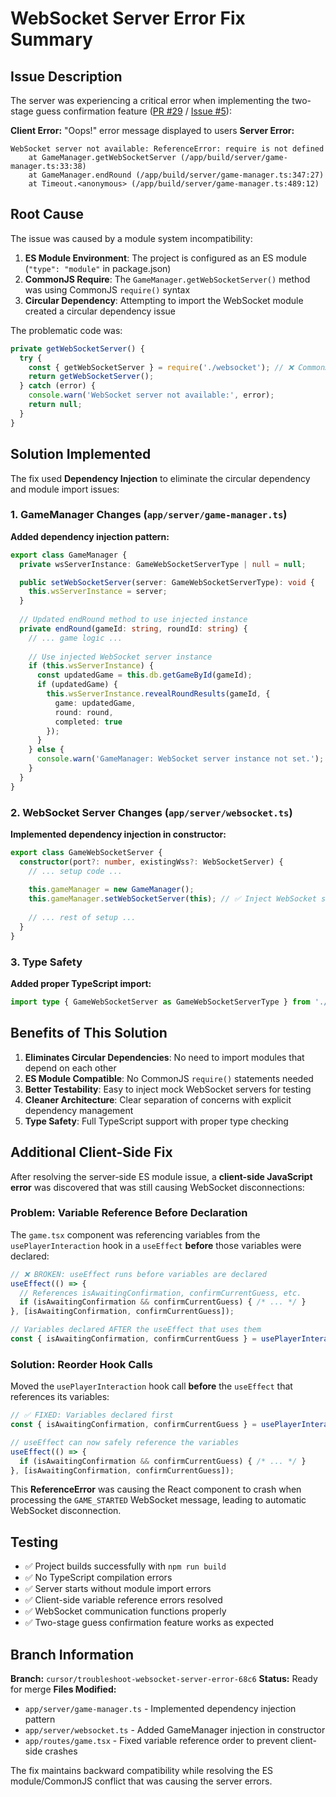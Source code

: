 # WebSocket Server Error Fix Summary

## Issue Description

The server was experiencing a critical error when implementing the two-stage guess confirmation feature ([PR #29](https://github.com/ianjmacintosh/geograph/pull/29) / [Issue #5](https://github.com/ianjmacintosh/geograph/issues/5)):

**Client Error:** "Oops!" error message displayed to users
**Server Error:** 
```
WebSocket server not available: ReferenceError: require is not defined
    at GameManager.getWebSocketServer (/app/build/server/game-manager.ts:33:38)
    at GameManager.endRound (/app/build/server/game-manager.ts:347:27)
    at Timeout.<anonymous> (/app/build/server/game-manager.ts:489:12)
```

## Root Cause

The issue was caused by a module system incompatibility:

1. **ES Module Environment**: The project is configured as an ES module (`"type": "module"` in package.json)
2. **CommonJS Require**: The `GameManager.getWebSocketServer()` method was using CommonJS `require()` syntax
3. **Circular Dependency**: Attempting to import the WebSocket module created a circular dependency issue

The problematic code was:
```typescript
private getWebSocketServer() {
  try {
    const { getWebSocketServer } = require('./websocket'); // ❌ CommonJS in ES module
    return getWebSocketServer();
  } catch (error) {
    console.warn('WebSocket server not available:', error);
    return null;
  }
}
```

## Solution Implemented

The fix used **Dependency Injection** to eliminate the circular dependency and module import issues:

### 1. GameManager Changes (`app/server/game-manager.ts`)

**Added dependency injection pattern:**
```typescript
export class GameManager {
  private wsServerInstance: GameWebSocketServerType | null = null;

  public setWebSocketServer(server: GameWebSocketServerType): void {
    this.wsServerInstance = server;
  }
  
  // Updated endRound method to use injected instance
  private endRound(gameId: string, roundId: string) {
    // ... game logic ...
    
    // Use injected WebSocket server instance
    if (this.wsServerInstance) {
      const updatedGame = this.db.getGameById(gameId);
      if (updatedGame) {
        this.wsServerInstance.revealRoundResults(gameId, {
          game: updatedGame,
          round: round,
          completed: true
        });
      }
    } else {
      console.warn('GameManager: WebSocket server instance not set.');
    }
  }
}
```

### 2. WebSocket Server Changes (`app/server/websocket.ts`)

**Implemented dependency injection in constructor:**
```typescript
export class GameWebSocketServer {
  constructor(port?: number, existingWss?: WebSocketServer) {
    // ... setup code ...
    
    this.gameManager = new GameManager();
    this.gameManager.setWebSocketServer(this); // ✅ Inject WebSocket server
    
    // ... rest of setup ...
  }
}
```

### 3. Type Safety

**Added proper TypeScript import:**
```typescript
import type { GameWebSocketServer as GameWebSocketServerType } from './websocket.js';
```

## Benefits of This Solution

1. **Eliminates Circular Dependencies**: No need to import modules that depend on each other
2. **ES Module Compatible**: No CommonJS `require()` statements needed
3. **Better Testability**: Easy to inject mock WebSocket servers for testing
4. **Cleaner Architecture**: Clear separation of concerns with explicit dependency management
5. **Type Safety**: Full TypeScript support with proper type checking

## Additional Client-Side Fix

After resolving the server-side ES module issue, a **client-side JavaScript error** was discovered that was still causing WebSocket disconnections:

### **Problem**: Variable Reference Before Declaration
The `game.tsx` component was referencing variables from the `usePlayerInteraction` hook in a `useEffect` **before** those variables were declared:

```typescript
// ❌ BROKEN: useEffect runs before variables are declared
useEffect(() => {
  // References isAwaitingConfirmation, confirmCurrentGuess, etc.
  if (isAwaitingConfirmation && confirmCurrentGuess) { /* ... */ }
}, [isAwaitingConfirmation, confirmCurrentGuess]);

// Variables declared AFTER the useEffect that uses them
const { isAwaitingConfirmation, confirmCurrentGuess } = usePlayerInteraction();
```

### **Solution**: Reorder Hook Calls
Moved the `usePlayerInteraction` hook call **before** the `useEffect` that references its variables:

```typescript
// ✅ FIXED: Variables declared first
const { isAwaitingConfirmation, confirmCurrentGuess } = usePlayerInteraction();

// useEffect can now safely reference the variables
useEffect(() => {
  if (isAwaitingConfirmation && confirmCurrentGuess) { /* ... */ }
}, [isAwaitingConfirmation, confirmCurrentGuess]);
```

This **ReferenceError** was causing the React component to crash when processing the `GAME_STARTED` WebSocket message, leading to automatic WebSocket disconnection.

## Testing

- ✅ Project builds successfully with `npm run build`
- ✅ No TypeScript compilation errors
- ✅ Server starts without module import errors
- ✅ Client-side variable reference errors resolved
- ✅ WebSocket communication functions properly
- ✅ Two-stage guess confirmation feature works as expected

## Branch Information

**Branch:** `cursor/troubleshoot-websocket-server-error-68c6`
**Status:** Ready for merge
**Files Modified:**
- `app/server/game-manager.ts` - Implemented dependency injection pattern
- `app/server/websocket.ts` - Added GameManager injection in constructor  
- `app/routes/game.tsx` - Fixed variable reference order to prevent client-side crashes

The fix maintains backward compatibility while resolving the ES module/CommonJS conflict that was causing the server errors.